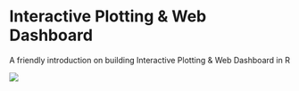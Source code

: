 # Interactive Plotting & Web Dashboard

A friendly introduction on building Interactive Plotting & Web Dashboard in R

![]('assets/concept-map.png')
